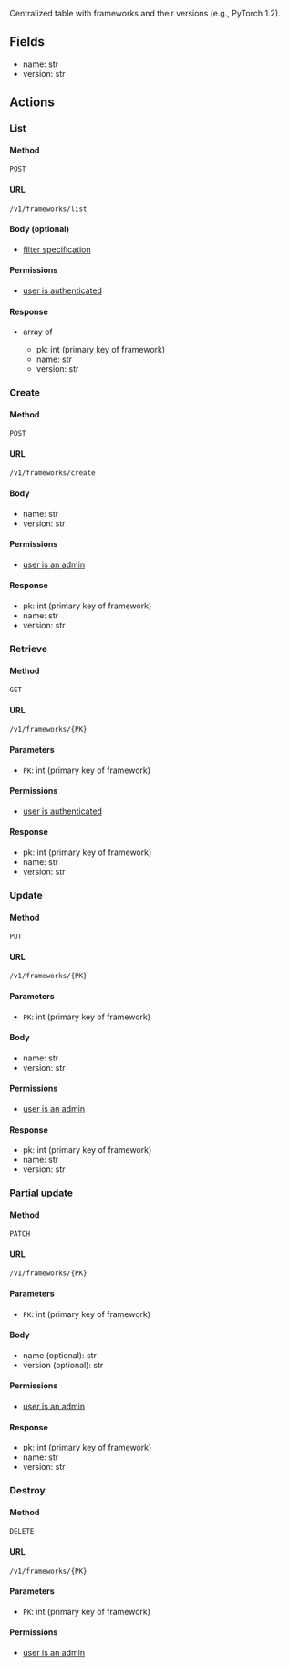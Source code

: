 Centralized table with frameworks and their versions (e.g., PyTorch 1.2).

## Fields

  * name: str
  * version: str

## Actions

### List

#### Method

`POST`

#### URL

`/v1/frameworks/list`

#### Body (optional)

  * [filter specification](filtering.md)
  
#### Permissions

  * [user is authenticated](permissions.md#isauthenticated)
  
#### Response

  * array of

    * pk: int (primary key of framework)
    * name: str
    * version: str


### Create

#### Method

`POST`

#### URL

`/v1/frameworks/create`

#### Body

  * name: str
  * version: str

#### Permissions

  * [user is an admin](permissions.md#isadminuser)

#### Response

  * pk: int (primary key of framework)
  * name: str
  * version: str


### Retrieve

#### Method

`GET`

#### URL

`/v1/frameworks/{PK}`

#### Parameters

  * `PK`: int (primary key of framework)
  
#### Permissions

  * [user is authenticated](permissions.md#isauthenticated)
  
#### Response

  * pk: int (primary key of framework)
  * name: str
  * version: str


### Update

#### Method

`PUT`

#### URL

`/v1/frameworks/{PK}`

#### Parameters

  * `PK`: int (primary key of framework)
  
#### Body
 
  * name: str
  * version: str

#### Permissions

  * [user is an admin](permissions.md#isadminuser)

#### Response

  * pk: int (primary key of framework)
  * name: str
  * version: str


### Partial update

#### Method

`PATCH`

#### URL

`/v1/frameworks/{PK}`

#### Parameters

  * `PK`: int (primary key of framework)

#### Body

  * name (optional): str
  * version (optional): str

#### Permissions

  * [user is an admin](permissions.md#isadminuser)

#### Response

  * pk: int (primary key of framework)
  * name: str
  * version: str


### Destroy

#### Method

`DELETE`

#### URL

`/v1/frameworks/{PK}`

#### Parameters

  * `PK`: int (primary key of framework)

#### Permissions

  * [user is an admin](permissions.md#isadminuser)
